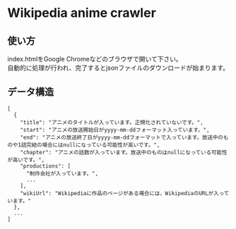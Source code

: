 # Wikipedia anime crawler

## 使い方

index.htmlをGoogle Chromeなどのブラウザで開いて下さい。  
自動的に処理が行われ、完了するとjsonファイルのダウンロードが始まります。

## データ構造

```
[
  {
    "title": "アニメのタイトルが入っています。正規化されていないです。",
    "start": "アニメの放送開始日がyyyy-mm-ddフォーマット入っています。",
    "end": "アニメの放送終了日がyyyy-mm-ddフォーマットで入っています。放送中のものや1話完結の場合にはnullになっている可能性が高いです。",
    "chapter": "アニメの話数が入っています。放送中のものはnullになっている可能性が高いです。",
    "productions": [
      "制作会社が入っています。",
      ...
    ],
    "wikiUrl": "Wikipediaに作品のページがある場合には、WikipediaのURLが入っています。"
  },
  ...
]
```
